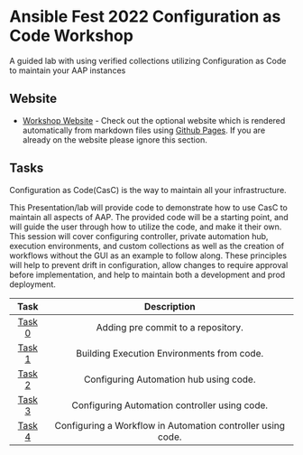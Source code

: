 # Ansible Fest 2022 Configuration as Code Workshop

A guided lab with using verified collections utilizing Configuration as Code to maintain your AAP instances

## Website

- [Workshop Website](https://sean-m-sullivan.github.io/ansiblefest2022_configuration_as_code/) - Check out the optional website which is rendered automatically from markdown files using [Github Pages](https://pages.github.com/).  If you are already on the website please ignore this section.

## Tasks

Configuration as Code(CasC) is the way to maintain all your infrastructure.

This Presentation/lab will provide code to demonstrate how to use CasC to maintain all aspects of AAP. The provided code will be a starting point, and will guide the user through how to utilize the code, and make it their own. This session will cover configuring controller, private automation hub, execution environments, and custom collections as well as the creation of workflows without the GUI as an example to follow along. These principles will help to prevent drift in configuration, allow changes to require approval before implementation, and help to maintain both a development and prod deployment.

|Task|Description|
|:---:|:---:|
|[Task 0](task0.md)|Adding pre commit to a repository.|
|[Task 1](task1.md)|Building Execution Environments from code.|
|[Task 2](task2.md)|Configuring Automation hub using code.|
|[Task 3](task3.md)|Configuring Automation controller using code.|
|[Task 4](task4.md)|Configuring a Workflow in Automation controller using code.|
